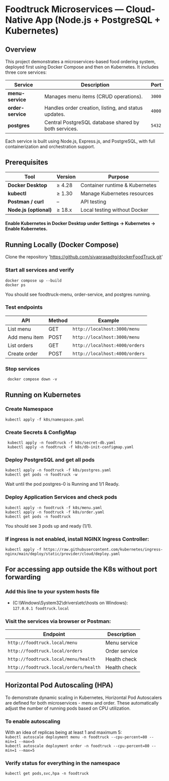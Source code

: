 # Foodtruck Microservices — Cloud-Native App (Node.js + PostgreSQL + Kubernetes)

## Overview
This project demonstrates a microservices-based food ordering system, deployed first using Docker Compose and then on Kubernetes.
It includes three core services:

| Service           | Description                                          | Port   |
| ----------------- | ---------------------------------------------------- | ------ |
| **menu-service**  | Manages menu items (CRUD operations).                | `3000` |
| **order-service** | Handles order creation, listing, and status updates. | `4000` |
| **postgres**      | Central PostgreSQL database shared by both services. | `5432` |

Each service is built using Node.js, Express.js, and PostgreSQL, with full containerization and orchestration support.

## Prerequisites

| Tool                   | Version | Purpose                        |
| ---------------------- | ------- | ------------------------------ |
| **Docker Desktop**     | ≥ 4.28  | Container runtime & Kubernetes |
| **kubectl**            | ≥ 1.30  | Manage Kubernetes resources    |
| **Postman / curl**     | –       | API testing                    |
| **Node.js (optional)** | ≥ 18.x  | Local testing without Docker   |

#### Enable Kubernetes in Docker Desktop under Settings → Kubernetes → Enable Kubernetes.

## Running Locally (Docker Compose)

Clone the repository
'https://github.com/sivaprasadtg/dockerFoodTruck.git'

### Start all services and verify
``` docker compose up --build ```  
``` docker ps ```

You should see foodtruck-menu, order-service, and postgres running.

### Test endpoints

| API           | Method | Example                        |
| ------------- | ------ | ------------------------------ |
| List menu     | GET    | `http://localhost:3000/menu`   |
| Add menu item | POST   | `http://localhost:3000/menu`   |
| List orders   | GET    | `http://localhost:4000/orders` |
| Create order  | POST   | `http://localhost:4000/orders` |


### Stop services
``` docker compose down -v```

## Running on Kubernetes

### Create Namespace
```kubectl apply -f k8s/namespace.yaml```

### Create Secrets & ConfigMap
``` kubectl apply -n foodtruck -f k8s/secret-db.yaml```  
``` kubectl apply -n foodtruck -f k8s/db-init-configmap.yaml```

### Deploy PostgreSQL and get all pods
```kubectl apply -n foodtruck -f k8s/postgres.yaml```  
```kubectl get pods -n foodtruck -w```

Wait until the pod postgres-0 is Running and 1/1 Ready.

### Deploy Application Services and check pods
```kubectl apply -n foodtruck -f k8s/menu.yaml```  
```kubectl apply -n foodtruck -f k8s/order.yaml```  
```kubectl get pods -n foodtruck```

You should see 3 pods up and ready (1/1).

### If ingress is not enabled, install NGINX Ingress Controller:
```kubectl apply -f https://raw.githubusercontent.com/kubernetes/ingress-nginx/main/deploy/static/provider/cloud/deploy.yaml```

## For accessing app outside the K8s without port forwarding
### Add this line to your system hosts file 
- (C:\Windows\System32\drivers\etc\hosts on Windows):  
```127.0.0.1 foodtruck.local```

### Visit the services via browser or Postman:

| Endpoint                               | Description   |
| -------------------------------------- | ------------- |
| `http://foodtruck.local/menu`          | Menu service  |
| `http://foodtruck.local/orders`        | Order service |
| `http://foodtruck.local/menu/health`   | Health check  |
| `http://foodtruck.local/orders/health` | Health check  |

## Horizontal Pod Autoscaling (HPA)  
To demonstrate dynamic scaling in Kubernetes, Horizontal Pod Autoscalers are defined for both microservices - menu and order.
These automatically adjust the number of running pods based on CPU utilization.

### To enable autoscaling  
With an idea of replicas being at least 1 and maximum 5:  
```kubectl autoscale deployment menu -n foodtruck --cpu-percent=80 --min=1 --max=5```  
```kubectl autoscale deployment order -n foodtruck --cpu-percent=80 --min=1 --max=5```

### Verify status for everything in the namespace
```kubectl get pods,svc,hpa -n foodtruck```

